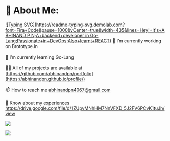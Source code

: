 # 💫 About Me:
[![Typing SVG](https://readme-typing-svg.demolab.com?font=Fira+Code&pause=1000&vCenter=true&width=435&lines=Hey!+It's+ABHINAND P N;A+backend+developer in Go-Lang;Passionate+in+DevOps;Also+learnt+REACT)](https://git.io/typing-svg)
🔭 I’m currently working on Brototype.in
<br><br>🌱 I’m currently learning Go-Lang<br><br>
👨‍💻 All of my projects are available at [https://github.com/abhinandpn/portfolio](https://abhinandpn.github.io/profile/)
<br><br>📫 How to reach me abhinandpn4067@gmail.com<br><br>
📄 Know about my experiences https://drive.google.com/file/d/1ZUpvMNhHM7NnVFXD_5J2FV6PCvK1tuJh/view

[![](https://visitcount.itsvg.in/api?id=abhinandpn&icon=0&color=8)](https://visitcount.itsvg.in)

![](https://quotes-github-readme.vercel.app/api?type=horizontal&theme=radical)



